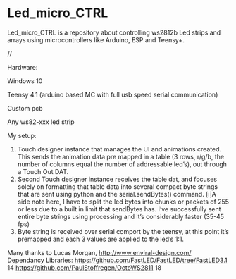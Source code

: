 # Led_micro_CTRL
Led_micro_CTRL is a repository about controlling ws2812b Led strips and arrays using microcontrollers
like Arduino, ESP and Teensy+.






// 



Hardware:

Windows 10

Teensy 4.1 (arduino based MC with full usb speed serial communication)

Custom pcb

Any ws82-xxx led strip


My setup:
1) Touch designer instance that manages the UI and animations created. This sends the animation data pre mapped in a table (3 rows, r/g/b, the number of columns equal the number of addressable led’s), out through a Touch Out DAT.
2) Second Touch designer instance receives the table dat, and focuses solely on formatting that table data into several compact byte strings that are sent using python and the serial.sendBytes() command.
[i]A side note here, I have to split the led bytes into chunks or packets of 255 or less due to a built in limit that sendBytes has. I’ve successfully sent entire byte strings using processing and it’s considerably faster (35-45 fps)
3) Byte string is received over serial comport by the teensy, at this point it’s premapped and each 3 values are applied to the led’s 1:1.


Many thanks to Lucas Morgan, http://www.enviral-design.com/
Dependancy Libraries:
https://github.com/FastLED/FastLED/tree/FastLED3.1 14
https://github.com/PaulStoffregen/OctoWS2811 18

